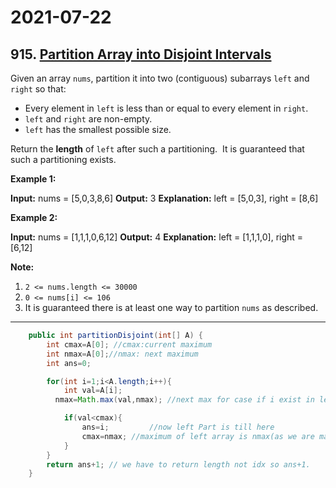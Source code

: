 # 2021-07-22

## 915. [Partition Array into Disjoint Intervals](https://leetcode.com/problems/partition-array-into-disjoint-intervals/)

Given an array `nums`, partition it into two (contiguous) subarrays `left` and `right` so that:

- Every element in `left` is less than or equal to every element in `right`.
- `left` and `right` are non-empty.
- `left` has the smallest possible size.

Return the **length** of `left` after such a partitioning.  It is guaranteed that such a partitioning exists.

**Example 1:**

**Input:** nums = \[5,0,3,8,6\]
**Output:** 3
**Explanation:** left = \[5,0,3\], right = \[8,6\]

**Example 2:**

**Input:** nums = \[1,1,1,0,6,12\]
**Output:** 4
**Explanation:** left = \[1,1,1,0\], right = \[6,12\]

**Note:**

1. `2 <= nums.length <= 30000`
2. `0 <= nums[i] <= 106`
3. It is guaranteed there is at least one way to partition `nums` as described.

---

```java
    public int partitionDisjoint(int[] A) {
        int cmax=A[0]; //cmax:current maximum
        int nmax=A[0];//nmax: next maximum
        int ans=0;

        for(int i=1;i<A.length;i++){
            int val=A[i];
          nmax=Math.max(val,nmax); //next max for case if i exist in left Part

            if(val<cmax){
                ans=i;         //now left Part is till here
                cmax=nmax; //maximum of left array is nmax(as we are maintaining maximum for split Part)
            }
        }
        return ans+1; // we have to return length not idx so ans+1.
    }
```
